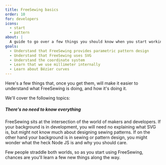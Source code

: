 ```yaml
---
title: FreeSewing basics
order: 10
for: developers
icons: 
  - start
  - pattern
about: |
  A guide to go over a few things you should know when you start working with our core library
goals:
  - Understand that FreeSewing provides parametric pattern design
  - Understand that FreeSewing uses SVG
  - Understand the coordinate system
  - Learn that we use millimeter internally
  - Learn about Bézier curves
---
```


Here's a few things that, once you get them, will make it easier to understand
what FreeSewing is doing, and how it's doing it. 

We'll cover the following topics:

<ReadMore list />

<Note>

##### There's no need to know everything

FreeSewing sits at the intersection of the world of makers and developers.
If your background is in development, you will need no explaining what SVG is, but might not
know much about designing sewing patterns. 
If on the other hand your background is in sewing or pattern design, you might wonder what
the heck Node JS is and why you should care.

Few people straddle both worlds, so as you start using FreeSewing, chances are 
you'll learn a few new things along the way. 

</Note>

